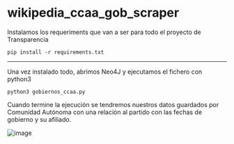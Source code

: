 # wikipedia_ccaa_gob_scraper
Instalamos los requeriments que van a ser para todo el proyecto de Transparencia 

    pip install -r requirements.txt
    
   ________________________________________________________________________________
   
Una vez instalado todo, abrimos Neo4J y ejecutamos el fichero con python3

    python3 gobiernos_ccaa.py
    
Cuando termine la ejecución se tendremos nuestros datos guardados por Comunidad Autónoma con una relación al partido con las fechas de gobierno y su afiliado.

![image](https://user-images.githubusercontent.com/74552155/166984655-1e4a43f4-523b-48ec-9db4-d19d04dd6e5a.png)
